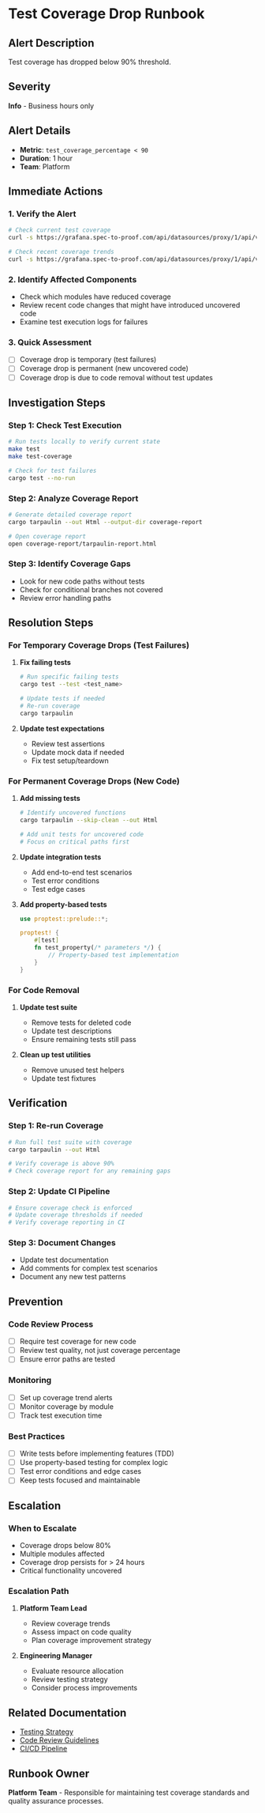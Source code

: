 # Test Coverage Drop Runbook

## Alert Description
Test coverage has dropped below 90% threshold.

## Severity
**Info** - Business hours only

## Alert Details
- **Metric**: `test_coverage_percentage < 90`
- **Duration**: 1 hour
- **Team**: Platform

## Immediate Actions

### 1. Verify the Alert
```bash
# Check current test coverage
curl -s https://grafana.spec-to-proof.com/api/datasources/proxy/1/api/v1/query?query=test_coverage_percentage

# Check recent coverage trends
curl -s https://grafana.spec-to-proof.com/api/datasources/proxy/1/api/v1/query_range?query=test_coverage_percentage&start=$(date -d '1 hour ago' +%s)&end=$(date +%s)&step=5m
```

### 2. Identify Affected Components
- Check which modules have reduced coverage
- Review recent code changes that might have introduced uncovered code
- Examine test execution logs for failures

### 3. Quick Assessment
- [ ] Coverage drop is temporary (test failures)
- [ ] Coverage drop is permanent (new uncovered code)
- [ ] Coverage drop is due to code removal without test updates

## Investigation Steps

### Step 1: Check Test Execution
```bash
# Run tests locally to verify current state
make test
make test-coverage

# Check for test failures
cargo test --no-run
```

### Step 2: Analyze Coverage Report
```bash
# Generate detailed coverage report
cargo tarpaulin --out Html --output-dir coverage-report

# Open coverage report
open coverage-report/tarpaulin-report.html
```

### Step 3: Identify Coverage Gaps
- Look for new code paths without tests
- Check for conditional branches not covered
- Review error handling paths

## Resolution Steps

### For Temporary Coverage Drops (Test Failures)
1. **Fix failing tests**
   ```bash
   # Run specific failing tests
   cargo test --test <test_name>
   
   # Update tests if needed
   # Re-run coverage
   cargo tarpaulin
   ```

2. **Update test expectations**
   - Review test assertions
   - Update mock data if needed
   - Fix test setup/teardown

### For Permanent Coverage Drops (New Code)
1. **Add missing tests**
   ```bash
   # Identify uncovered functions
   cargo tarpaulin --skip-clean --out Html
   
   # Add unit tests for uncovered code
   # Focus on critical paths first
   ```

2. **Update integration tests**
   - Add end-to-end test scenarios
   - Test error conditions
   - Test edge cases

3. **Add property-based tests**
   ```rust
   use proptest::prelude::*;
   
   proptest! {
       #[test]
       fn test_property(/* parameters */) {
           // Property-based test implementation
       }
   }
   ```

### For Code Removal
1. **Update test suite**
   - Remove tests for deleted code
   - Update test descriptions
   - Ensure remaining tests still pass

2. **Clean up test utilities**
   - Remove unused test helpers
   - Update test fixtures

## Verification

### Step 1: Re-run Coverage
```bash
# Run full test suite with coverage
cargo tarpaulin --out Html

# Verify coverage is above 90%
# Check coverage report for any remaining gaps
```

### Step 2: Update CI Pipeline
```bash
# Ensure coverage check is enforced
# Update coverage thresholds if needed
# Verify coverage reporting in CI
```

### Step 3: Document Changes
- Update test documentation
- Add comments for complex test scenarios
- Document any new test patterns

## Prevention

### Code Review Process
- [ ] Require test coverage for new code
- [ ] Review test quality, not just coverage percentage
- [ ] Ensure error paths are tested

### Monitoring
- [ ] Set up coverage trend alerts
- [ ] Monitor coverage by module
- [ ] Track test execution time

### Best Practices
- [ ] Write tests before implementing features (TDD)
- [ ] Use property-based testing for complex logic
- [ ] Test error conditions and edge cases
- [ ] Keep tests focused and maintainable

## Escalation

### When to Escalate
- Coverage drops below 80%
- Multiple modules affected
- Coverage drop persists for > 24 hours
- Critical functionality uncovered

### Escalation Path
1. **Platform Team Lead**
   - Review coverage trends
   - Assess impact on code quality
   - Plan coverage improvement strategy

2. **Engineering Manager**
   - Evaluate resource allocation
   - Review testing strategy
   - Consider process improvements

## Related Documentation
- [Testing Strategy](../testing-strategy.md)
- [Code Review Guidelines](../code-review.md)
- [CI/CD Pipeline](../ci-cd.md)

## Runbook Owner
**Platform Team** - Responsible for maintaining test coverage standards and quality assurance processes. 